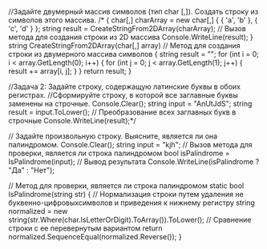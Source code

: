  //Задайте двумерный массив символов (тип char [,]). Создать строку из символов этого массива.
 /*
{
char[,] charArray = new char[,] { { 'a', 'b' }, { 'c', 'd' } };
string result = CreateStringFrom2DArray(charArray); //  Вызов метода для создания строки из 2D массива
Console.WriteLine(result);
}
string CreateStringFrom2DArray(char[,] array) // Метод для создания строки из двумерного массива символов
{
string result = "";
for (int i = 0; i < array.GetLength(0); i++)
{
for (int j = 0; j < array.GetLength(1); j++)
{
result += array[i, j];
}
}
return result;
}

//Задача 2: Задайте строку, содержащую латинские буквы в обоих регистрах.
//Сформируйте строку, в которой все заглавные буквы заменены на строчные.
Console.Clear();
string input = "AnUtJdS";
string result = input.ToLower(); // Преобразование всех заглавных букв в строчные
Console.WriteLine(result);*/

// Задайте произвольную строку. Выясните, является ли она палиндромом.
Console.Clear();
string input = "kjh";
// Вызов метода для проверки, является ли строка палиндромом
bool isPalindrome = IsPalindrome(input);
// Вывод результата
Console.WriteLine(isPalindrome ? "Да" : "Нет");

// Метод для проверки, является ли строка палиндромом
 static bool IsPalindrome(string str)
{
// Нормализация строки путем удаления не буквенно-цифровыхсимволов и приведения к нижнему регистру
string normalized = new
string(str.Where(char.IsLetterOrDigit).ToArray()).ToLower();
// Сравнение строки с ее перевернутым вариантом
return normalized.SequenceEqual(normalized.Reverse());
}
